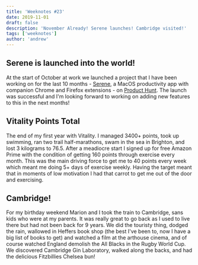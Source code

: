 ```yaml
---
title: 'Weeknotes #23'
date: 2019-11-01
draft: false
description: 'November Already! Serene launches! Cambridge visited!'
tags: ['weeknotes']
author: 'andrew'
---
```


## Serene is launched into the world!

At the start of October at work we launched a project that I have been working on for the last 10 months - [Serene](https://sereneapp.com/), a MacOS productivity app with companion Chrome and Firefox extensions - on [Product Hunt](https://www.producthunt.com/posts/serene-f25ac3a9-1910-42c7-8ec4-c24acf3a8331). The launch was successful and I'm looking forward to working on adding new features to this in the next months!

## Vitality Points Total

The end of my first year with Vitality. I managed 3400+ points, took up swimming, ran two trail half-marathons, swam in the sea in Brighton, and lost 3 kilograms to 76.5. After a meadiocre start I signed up for free Amazon Prime with the condition of getting 160 points through exercise every month. This was the main driving force to get me to 40 points every week which meant me doing 5+ days of exercise weekly. Having the target meant that in moments of low motivation I had that carrot to get me out of the door and exercising.

## Cambridge!

For my birthday weekend Marion and I took the train to Cambridge, sans kids who were at my parents. It was really great to go back as I used to live there but had not been back for 9 years. We did the touristy thing, dodged the rain, wallowed in Heffers book shop (the best I've been to, now I have a big list of books to get) and watched a film at the arthouse cinema, and of course watched England demolish the All Blacks in the Rugby World Cup. We discovered Cambridge Gin Laboratory, walked along the backs, and had the delicious Fitzbillies Chelsea bun!

